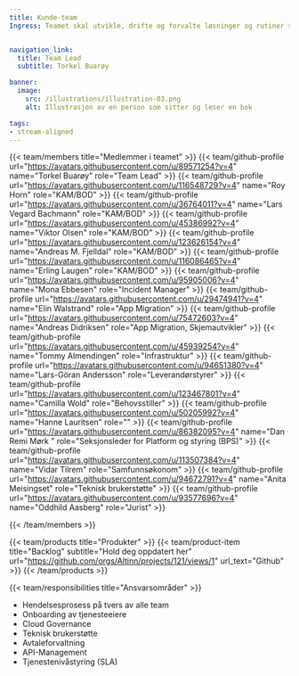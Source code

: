 ```yaml
---
title: Kunde-team
Ingress: Teamet skal utvikle, drifte og forvalte løsninger og rutiner som sikrer en effektiv og brukervennlig support til kunder av våre produkter og API-er. Teamet er ansvarlig for onboarding av nye tjenesteeiere og oppfølging av hele kundedialogen. I tillegg skal kundeteamet sikre en helhetlig incidentprosess på tvers av alle team.


navigation_link:
  title: Team Lead
  subtitle: Torkel Buarøy

banner:
  image:
    src: /illustrations/illustration-03.png
    alt: Illustrasjon av en person som sitter og leser en bok

tags:
- stream-aligned
---
```


{{< team/members title="Medlemmer i teamet" >}}
{{< team/github-profile url="https://avatars.githubusercontent.com/u/89571254?v=4" name="Torkel Buarøy" role="Team Lead" >}}
{{< team/github-profile url="https://avatars.githubusercontent.com/u/116548729?v=4" name="Roy Horn" role="KAM/BOD" >}}
{{< team/github-profile url="https://avatars.githubusercontent.com/u/36764011?v=4" name="Lars Vegard Bachmann" role="KAM/BOD" >}}
{{< team/github-profile url="https://avatars.githubusercontent.com/u/45386992?v=4" name="Viktor Olsen" role="KAM/BOD" >}}
{{< team/github-profile url="https://avatars.githubusercontent.com/u/123626154?v=4" name="Andreas M. Fjelldal" role="KAM/BOD" >}}
{{< team/github-profile url="https://avatars.githubusercontent.com/u/116086465?v=4" name="Erling Laugen" role="KAM/BOD" >}}
{{< team/github-profile url="https://avatars.githubusercontent.com/u/95905006?v=4" name="Mona Ebbesen" role="Incident Manager" >}}
{{< team/github-profile url="https://avatars.githubusercontent.com/u/29474941?v=4" name="Elin Walstrand" role="App Migration" >}}
{{< team/github-profile url="https://avatars.githubusercontent.com/u/75472603?v=4" name="Andreas Didriksen" role="App Migration, Skjemautvikler" >}}
{{< team/github-profile url="https://avatars.githubusercontent.com/u/45939254?v=4" name="Tommy Almendingen" role="Infrastruktur" >}}
{{< team/github-profile url="https://avatars.githubusercontent.com/u/94651380?v=4" name="Lars-Göran Andersson" role="Leverandørstyrer" >}}
{{< team/github-profile url="https://avatars.githubusercontent.com/u/123467801?v=4" name="Camilla Wold" role="Behovsstiller" >}}
{{< team/github-profile url="https://avatars.githubusercontent.com/u/50205992?v=4" name="Hanne Lauritsen" role="" >}}
{{< team/github-profile url="https://avatars.githubusercontent.com/u/86382095?v=4" name="Dan Remi Mørk " role="Seksjonsleder for Platform og styring (BPS)" >}}
{{< team/github-profile url="https://avatars.githubusercontent.com/u/113507384?v=4" name="Vidar Tilrem" role="Samfunnsøkonom" >}}
{{< team/github-profile url="https://avatars.githubusercontent.com/u/94672791?v=4" name="Anita Meisingset" role="Teknisk brukerstøtte" >}}
{{< team/github-profile url="https://avatars.githubusercontent.com/u/93577696?v=4" name="Oddhild Aasberg" role="Jurist" >}}

{{< /team/members >}}

{{< team/products title="Produkter" >}}
{{< team/product-item title="Backlog" subtitle="Hold deg oppdatert her" url="https://github.com/orgs/Altinn/projects/121/views/1" url_text="Github" >}}
{{< /team/products >}}

{{< team/responsibilities title="Ansvarsområder" >}}

- Hendelsesprosess på tvers av alle team
- Onboarding av tjenesteeiere
- Cloud Governance
- Teknisk brukerstøtte
- Avtaleforvaltning
- API-Management
- Tjenestenivåstyring (SLA)

